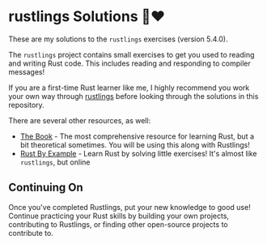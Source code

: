 # rustlings Solutions 🦀❤️

These are my solutions to the `rustlings` exercises (version 5.4.0).

The `rustlings` project contains small exercises to get you used to reading and
writing Rust code. This includes reading and responding to compiler messages!

If you are a first-time Rust learner like me, I highly recommend you work your
own way through [rustlings](https://github.com/rust-lang/rustlings/) before
looking through the solutions in this repository.

There are several other resources, as well:

- [The Book](https://doc.rust-lang.org/book/index.html) - The most comprehensive
  resource for learning Rust, but a bit theoretical sometimes. You will be using
  this along with Rustlings!
- [Rust By Example](https://doc.rust-lang.org/rust-by-example/index.html) -
  Learn Rust by solving little exercises! It's almost like `rustlings`, but
  online

## Continuing On

Once you've completed Rustlings, put your new knowledge to good use! Continue
practicing your Rust skills by building your own projects, contributing to
Rustlings, or finding other open-source projects to contribute to.
